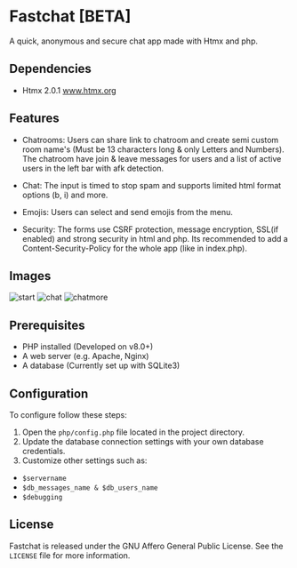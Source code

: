# Fastchat [BETA]
A quick, anonymous and secure chat app made with Htmx and php.

## Dependencies
- Htmx 2.0.1 <a href="https://htmx.org/">www.htmx.org</a>

## Features
- Chatrooms: Users can share link to chatroom and create semi custom room name's (Must be 13 characters long & only Letters and Numbers).
The chatroom have join & leave messages for users and a list of active users in the left bar with afk detection.

- Chat: The input is timed to stop spam and supports limited html format options (b, i) and more.

- Emojis: Users can select and send emojis from the menu.

- Security: The forms use CSRF protection, message encryption, SSL(if enabled) and strong security in html and php. Its recommended to add a Content-Security-Policy for the whole app (like in index.php).

## Images
![start](https://github.com/user-attachments/assets/bfbfd5eb-b231-4bbe-8843-787c034ee485)
![chat](https://github.com/user-attachments/assets/afbbcc58-7b79-4b9b-8aa9-2bd284173b5b)
![chatmore](https://github.com/user-attachments/assets/8a047feb-bbdf-4f33-9ee0-4a4d0d8fed76)

## Prerequisites
- PHP installed (Developed on v8.0+)
- A web server (e.g. Apache, Nginx)
- A database (Currently set up with SQLite3)

## Configuration
To configure follow these steps:
1. Open the `php/config.php` file located in the project directory.
2. Update the database connection settings with your own database credentials.
3. Customize other settings such as:
- `$servername`
- `$db_messages_name & $db_users_name`
- `$debugging`

## License
Fastchat is released under the GNU Affero General Public License. See the `LICENSE` file for more information.
